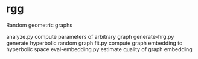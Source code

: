 # rgg
Random geometric graphs

analyze.py              compute parameters of arbitrary graph
generate-hrg.py         generate hyperbolic random graph
fit.py                  compute graph embedding to hyperbolic space
eval-embedding.py       estimate quality of graph embedding
